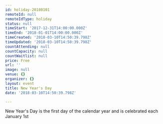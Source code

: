 ```yaml
---
id: holiday-20180101
remoteId: null
remoteIdType: holiday
status: null
timeStart: '2017-12-31T14:00:00.000Z'
timeEnd: '2018-01-01T14:00:00.000Z'
timeCreated: '2018-03-10T14:50:39.798Z'
timeUpdated: '2018-03-10T14:50:39.798Z'
countAttending: null
countCapacity: null
countWaitlist: null
price: Free
url: ''
image: null
venue: {}
organizer: {}
layout: event
title: New Year's Day
date: '2018-03-10T14:50:39.798Z'

---
```

New Year's Day is the first day of the calendar year and is celebrated each January 1st
